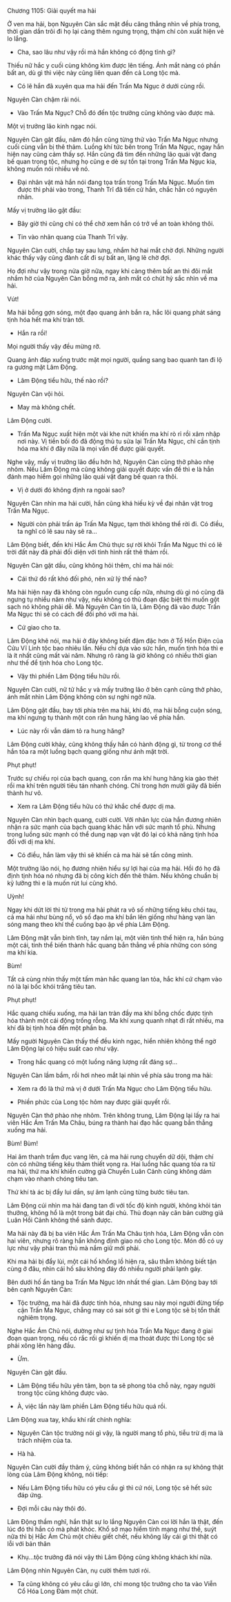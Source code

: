 




Chương 1105: Giải quyết ma hải


Ở ven ma hải, bọn Nguyên Càn sắc mặt đều căng thẳng nhìn về phía trong, thời gian dần trôi đi họ lại càng thêm ngưng trọng, thậm chí còn xuất hiện vẻ lo lắng.

- Cha, sao lâu như vậy rồi mà hắn không có động tĩnh gì?

Thiếu nữ hắc y cuối cùng không kìm được lên tiếng. Ánh mắt nàng có phần bất an, dù gì thì việc này cũng liên quan đến cả Long tộc mà.

- Có lẽ hắn đã xuyên qua ma hải đến Trấn Ma Ngục ở dưới cùng rồi.

Nguyên Càn chậm rãi nói.

- Vào Trấn Ma Ngục? Chỗ đó đến tộc trưởng cũng không vào được mà.

Một vị trưởng lão kinh ngạc nói.

Nguyên Càn gật đầu, năm đó hắn cũng từng thử vào Trấn Ma Ngục nhưng cuối cùng vẫn bị thê thảm. Luồng khí tức bên trong Trấn Ma Ngục, ngay hắn hiện nay cũng cảm thấy sợ. Hắn cũng đã tìm đến những lão quái vật đang bế quan trong tộc, nhưng họ cũng e dè sự tồn tại trong Trấn Ma Ngục kia, không muốn nói nhiều về nó.

- Đại nhân vật mà hắn nói đang tọa trấn trong Trấn Ma Ngục. Muốn tìm được thì phải vào trong, Thanh Trĩ đã tiến cử hắn, chắc hẳn có nguyên nhân.

Mấy vị trưởng lão gật đầu:

- Bây giờ thì cũng chỉ có thể chờ xem hắn có trở về an toàn không thôi.

- Tin vào nhãn quang của Thanh Trĩ vậy.

Nguyên Càn cười, chắp tay sau lưng, nhắm hờ hai mắt chờ đợi. Những người khác thấy vậy cũng đành cất đi sự bất an, lặng lẽ chờ đợi.

Họ đợi như vậy trong nửa giờ nữa, ngay khi càng thêm bất an thì đôi mắt nhắm hờ của Nguyên Càn bỗng mở ra, ánh mắt có chút hỷ sắc nhìn về ma hải.

Vút!

Ma hải bỗng gợn sóng, một đạo quang ảnh bắn ra, hắc lôi quang phát sáng tịnh hóa hết ma khí tràn tới.

- Hắn ra rồi!

Mọi người thấy vậy đều mừng rỡ.

Quang ảnh đáp xuống trước mặt mọi người, quầng sang bao quanh tan đi lộ ra gương mặt Lâm Động.

- Lâm Động tiểu hữu, thế nào rồi?

Nguyên Càn vội hỏi.

- May mà không chết.

Lâm Động cười.

- Trấn Ma Ngục xuất hiện một vài khe nứt khiến ma khí rò rỉ rồi xâm nhập nơi này. Vị tiền bối đó đã động thủ tu sửa lại Trấn Ma Ngục, chỉ cần tịnh hóa ma khí ở đây nữa là mọi vấn đề được giải quyết.

Nghe vậy, mấy vị trưởng lão đều hớn hở, Nguyên Càn cũng thở phào nhẹ nhõm. Nếu Lâm Động mà cũng không giải quyết được vấn đề thì e là hắn đánh mạo hiểm gọi những lão quái vật đang bế quan ra thôi.

- Vị ở dưới đó không định ra ngoài sao?

Nguyên Càn nhìn ma hải cười, hắn cũng khá hiếu kỳ về đại nhân vật trog Trấn Ma Ngục.

- Người còn phải trấn áp Trấn Ma Ngục, tạm thời không thể rời đi. Có điều, ta nghĩ có lẽ sau này sẽ ra…

Lâm Động biết, đến khi Hắc Ám Chủ thực sự rời khỏi Trấn Ma Ngục thì có lẽ trời đất này đã phải đối diện với tình hình rất thê thảm rồi.

Nguyên Càn gật dầu, cũng không hỏi thêm, chỉ ma hải nói:

- Cái thứ đó rất khó đối phó, nên xử lý thế nào?

Ma hải hiện nay đã không còn nguồn cung cấp nữa, nhưng dù gì nó cũng đã ngưng tụ nhiều năm như vậy, nếu không có thủ đoạn đặc biệt thì muốn gột sạch nó không phải dễ. Mà Nguyên Càn tin là, Lâm Động đã vào được Trấn Ma Ngục thì sẽ có cách để đối phó với ma hải.

- Cứ giao cho ta.

Lâm Động khẽ nói, ma hải ở đây không biết đậm đặc hơn ở Tổ Hồn Điện của Cửu Vĩ Linh tộc bao nhiêu lần. Nếu chỉ dựa vào sức hắn, muốn tịnh hóa thì e là ít nhất cũng mất vài năm. Nhưng rõ ràng là giờ không có nhiều thời gian như thế để tịnh hóa cho Long tộc.

- Vậy thì phiền Lâm Động tiểu hữu rồi.

Nguyên Càn cười, nữ tử hắc y và mấy trưởng lão ở bên cạnh cũng thở phào, ánh mắt nhìn Lâm Động không còn sự nghi ngờ nữa.

Lâm Động gật đầu, bay tới phía trên ma hải, khi đó, ma hải bỗng cuộn sóng, ma khí ngưng tụ thành một con rắn hung hăng lao về phía hắn.

- Lúc này rồi vẫn dám tỏ ra hung hăng?

Lâm Động cười khảy, cũng không thấy hắn có hành động gì, từ trong cơ thể hắn tỏa ra một luồng bạch quang giống như ánh mặt trời.

Phụt phụt!

Trước sự chiếu rọi của bạch quang, con rắn ma khí hung hăng kia gào thét rồi ma khí trên người tiêu tán nhanh chóng. Chỉ trong hơn mười giây đã biến thành hư vô.

- Xem ra Lâm Động tiểu hữu có thứ khắc chế được dị ma.

Nguyên Càn nhìn bạch quang, cười cười. Với nhãn lực của hắn đương nhiên nhận ra sức mạnh của bạch quang khác hẳn với sức mạnh tổ phù. Nhưng trong luồng sức mạnh có thể dung nạp vạn vật đó lại có khả năng tịnh hóa đối với dị ma khí.

- Có điều, hắn làm vậy thì sẽ khiến cả ma hải sẽ tấn công mình.

Một trưởng lão nói, họ đương nhiên hiểu sự lợi hại của ma hải. Hồi đó họ đã định tịnh hóa nó nhưng đã bị công kích đến thê thảm. Nếu không chuẩn bị kỹ lưỡng thì e là muốn rút lui cũng khó.

Uỳnh!

Ngay khi dứt lời thì từ trong ma hải phát ra vô số những tiếng kêu chói tau, cả ma hải như bùng nổ, vô số đạo ma khí bắn lên giống như hàng vạn làn sóng mang theo khí thế cuồng bạo ập về phía Lâm Động.

Lâm Động mặt vẫn bình tĩnh, tay nắm lại, một viên tinh thể hiện ra, hắn búng một cái, tinh thể biến thành hắc quang bắn thẳng về phía những con sóng ma khí kia.

Bùm!

Tất cả cùng nhìn thấy một tấm màn hắc quang lan tỏa, hắc khí cứ chạm vào nó là lại bốc khói trắng tiêu tan.

Phụt phụt!

Hắc quang chiếu xuống, ma hải lan tràn đầy ma khí bỗng chốc được tịnh hóa thành một cái động trống rỗng. Ma khí xung quanh nhạt đi rất nhiều, ma khí đã bị tịnh hóa đến một phần ba.

Mấy người Nguyên Càn thấy thế đều kinh ngạc, hiển nhiên không thể ngờ Lâm Động lại có hiệu suất cao như vậy.

- Trong hắc quang có một luồng năng lượng rất đáng sợ…

Nguyên Càn lầm bầm, rồi hơi nheo mắt lại nhìn về phía sâu trong ma hải:

- Xem ra đó là thứ mà vị ở dưới Trấn Ma Ngục cho Lâm Động tiểu hữu.

- Phiền phức của Long tộc hôm nay được giải quyết rồi.

Nguyên Càn thở phào nhẹ nhõm. Trên không trung, Lâm Động lại lấy ra hai viên Hắc Ám Trấn Ma Châu, búng ra thành hai đạo hắc quang bắn thẳng xuống ma hải.

Bùm! Bùm!

Hai âm thanh trầm đục vang lên, cả ma hải rung chuyển dữ dội, thậm chí còn có những tiếng kêu thảm thiết vọng ra. Hai luồng hắc quang tỏa ra từ ma hải, thứ ma khí khiến cường giả Chuyển Luân Cảnh cũng không dám chạm vào nhanh chóng tiêu tan.

Thứ khí tà ác bị đẩy lui dần, sự âm lạnh cũng từng bước tiêu tan.

Lâm Động cúi nhìn ma hải đang tan đi với tốc độ kinh người, không khỏi tán thưởng, không hổ là một trong bát đại chủ. Thủ đoạn này căn bản cường giả Luân Hồi Cảnh không thể sánh được.

Ma hải này đã bị ba viên Hắc Ám Trấn Ma Châu tịnh hóa, Lâm Động vẫn còn hai viên, nhưng rõ ràng hắn không định giao nó cho Long tộc. Món đồ có uy lực như vậy phải tran thủ mà nắm giữ mới phải.

Khi ma hải bị đẩy lùi, một cái hố khổng lồ hiện ra, sâu thẳm không biết tận cùng ở đâu, nhìn cái hố sâu không đáy đó nhiều người phải lạnh gáy.

Bên dưới hố ẩn tàng ba Trấn Ma Ngục lớn nhất thế gian. Lâm Động bay tới bên cạnh Nguyên Càn:

- Tộc trưởng, ma hải đã được tính hóa, nhưng sau này mọi người đừng tiếp cận Trấn Ma Ngục, chẳng may có sai sót gì thì e Long tộc sẽ bị tổn thất nghiêm trọng.

Nghe Hắc Ám Chủ nói, dường như sự tịnh hóa Trấn Ma Ngục đang ở giai đoạn quan trọng, nếu có rắc rối gì khiến dị ma thoát được thì Long tộc sẽ phải xông lên hàng đầu.

- Ừm.

Nguyên Càn gật đầu.

- Lâm Động tiểu hữu yên tâm, bọn ta sẽ phong tỏa chỗ này, ngay người trong tộc cũng không được vào.

- À, việc lần này làm phiền Lâm Động tiểu hữu quá rồi.

Lâm Động xua tay, khẩu khí rất chính nghĩa:

- Nguyên Càn tộc trưởng nói gì vậy, là người mang tổ phù, tiễu trừ dị ma là trách nhiệm của ta.

- Hà hà.

Nguyên Càn cười đầy thâm ý, cũng không biết hắn có nhận ra sự không thật lòng của Lâm Động không, nói tiếp:

- Nếu Lâm Động tiểu hữu có yêu cầu gì thì cứ nói, Long tộc sẽ hết sức đáp ứng.

- Đợi mỗi câu này thôi đó.

Lâm Động thầm nghĩ, hắn thật sự lo lắng Nguyên Càn coi lời hắn là thật, đến lúc đó thì hắn có mà phát khóc. Khổ sở mạo hiểm tính mạng như thế, suýt nữa thì bị Hắc Ám Chủ một chiêu giết chết, nếu không lấy cái gì thì thật có lỗi với bản thân

- Khụ…tộc trưởng đã nói vậy thì Lâm Động cũng không khách khí nữa.

Lâm Động nhìn Nguyên Càn, nụ cười thêm tươi rói.

- Ta cũng không có yêu cầu gì lớn, chỉ mong tộc trưởng cho ta vào Viễn Cổ Hóa Long Đàm một chút.




